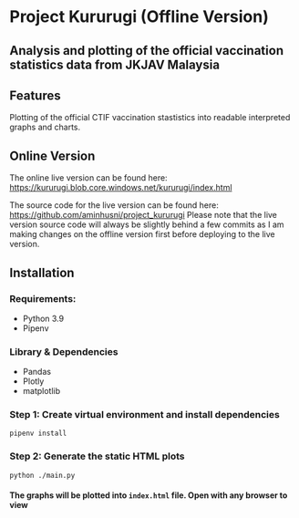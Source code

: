 # Project Kururugi (Offline Version)
## Analysis and plotting of the official vaccination statistics data from JKJAV Malaysia



## Features

Plotting of the official CTIF vaccination stastistics into readable interpreted graphs and charts. 

## Online Version

The online live version can be found here:
https://kururugi.blob.core.windows.net/kururugi/index.html

The source code for the live version can be found here:
https://github.com/aminhusni/project_kururugi
Please note that the live version source code will always be slightly behind a few commits
as I am making changes on the offline version first before deploying to the live version. 

## Installation

### Requirements:
- Python 3.9
- Pipenv
### Library & Dependencies
- Pandas
- Plotly
- matplotlib

### Step 1: Create virtual environment and install dependencies
```
pipenv install
````
### Step 2: Generate the static HTML plots
```
python ./main.py
````

#### The graphs will be plotted into `index.html` file. Open with any browser to view